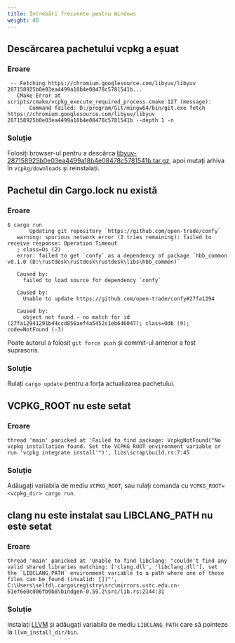 ```yaml
---
title: Întrebări frecvente pentru Windows
weight: 40
---
```


## Descărcarea pachetului vcpkg a eșuat

### Eroare

```
 -- Fetching https://chromium.googlesource.com/libyuv/libyuv 287158925b0e03ea4499a18b4e08478c5781541b...
   CMake Error at scripts/cmake/vcpkg_execute_required_process.cmake:127 (message):
       Command failed: D:/program/Git/mingw64/bin/git.exe fetch https://chromium.googlesource.com/libyuv/libyuv 287158925b0e03ea4499a18b4e08478c5781541b --depth 1 -n
```

### Soluție

Folosiți browser-ul pentru a descărca [libyuv-287158925b0e03ea4499a18b4e08478c5781541b.tar.gz](https://chromium.googlesource.com/libyuv/libyuv/+archive/287158925b0e03ea4499a18b4e08478c5781541b.tar.gz), apoi mutați arhiva în `vcpkg/downloads` și reinstalați.


## Pachetul din Cargo.lock nu există

### Eroare

```
$ cargo run
       Updating git repository `https://github.com/open-trade/confy`
   warning: spurious network error (2 tries remaining): failed to receive response: Operation Timeout
   ; class=Os (2)
   error: failed to get `confy` as a dependency of package `hbb_common v0.1.0 (D:\rustdesk\rustdesk\rustdesk\libs\hbb_common)`

   Caused by:
     failed to load source for dependency `confy`

   Caused by:
     Unable to update https://github.com/open-trade/confy#27fa1294

   Caused by:
     object not found - no match for id (27fa12941291b44ccd856aef4a5452c1eb646047); class=Odb (9); code=NotFound (-3)
```

Poate autorul a folosit `git force push` și commit-ul anterior a fost suprascris.

### Soluție

Rulați `cargo update` pentru a forța actualizarea pachetului.


## VCPKG_ROOT nu este setat

### Eroare

```
thread 'main' panicked at 'Failed to find package: VcpkgNotFound("No vcpkg installation found. Set the VCPKG_ROOT environment variable or run 'vcpkg integrate install'")', libs\scrap\build.rs:7:45
```

### Soluție

Adăugați variabila de mediu `VCPKG_ROOT`, sau rulați comanda cu `VCPKG_ROOT=<vcpkg_dir> cargo run`.


## clang nu este instalat sau LIBCLANG_PATH nu este setat

### Eroare

```
thread 'main' panicked at 'Unable to find libclang: "couldn't find any valid shared libraries matching: ['clang.dll', 'libclang.dll'], set the `LIBCLANG_PATH` environment variable to a path where one of these files can be found (invalid: [])"', C:\Users\selfd\.cargo\registry\src\mirrors.ustc.edu.cn-61ef6e0cd06fb9b8\bindgen-0.59.2\src/lib.rs:2144:31
```

### Soluție

Instalați [LLVM](https://releases.llvm.org/download.html) și adăugați variabila de mediu `LIBCLANG_PATH` care să pointeze la `llvm_install_dir/bin`.